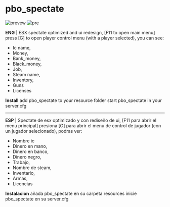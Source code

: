 # pbo_spectate

![prevew](https://media.discordapp.net/attachments/907726012031320153/1018911551199129650/unknown.png?width=338&height=430)
![pre](https://media.discordapp.net/attachments/907726012031320153/1018913257081274508/unknown.png?width=258&height=429)

**ENG** |
ESX spectate optimized and ui redesign, [F11 to open main menu]
press [G] to open player control menu (with a player selected), you can see:

- Ic name,
- Money,
- Bank_money,
- Black_money,
- Job,
- Steam name,
- Inventory, 
- Guns
- Licenses


**Install**
add pbo_spectate to your resource folder
start pbo_spectate in your server.cfg

______________________________________________________________________

**ESP** |
Spectate de esx optimizado y con rediseño de ui, [F11 para abrir el menu principal]
presiona [G] para abrir el menu de control de jugador (con un jugador selecionado), podras ver: 

- Nombre ic
- Dinero en mano,
- Dinero en banco,
- Dinero negro,
- Trabajo,
- Nombre de steam,
- Inventario,
- Armas,
- Licencias

**Instalacion**
añada pbo_spectate en su carpeta resources
inicie pbo_spectate en su server.cfg

